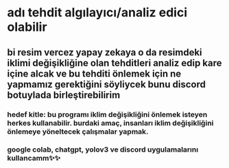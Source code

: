 # adı tehdit algılayıcı/analiz edici olabilir
## bi resim vercez yapay zekaya o da resimdeki iklimi değişikliğine olan tehditleri analiz edip kare içine alcak ve bu tehditi önlemek için ne yapmamız gerektiğini söyliycek bunu discord botuylada birleştirebilirim
### hedef kitle: bu programı iklim değişikliğini önlemek isteyen herkes kullanabilir. burdaki amaç, insanları iklim değişikliğini önlemeye yöneltecek çalışmalar yapmak.
### google colab, chatgpt, yolov3 ve discord uygulamalarını kullancamm✨✨ 
